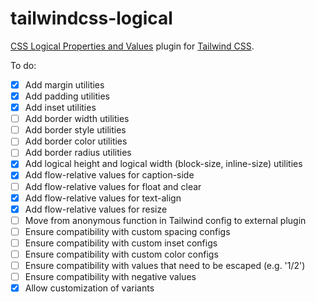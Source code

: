 # tailwindcss-logical

[CSS Logical Properties and Values](https://www.w3.org/TR/css-logical-1/) plugin for
[Tailwind CSS](https://tailwindcss.com).

To do:

- [x] Add margin utilities
- [x] Add padding utilities
- [x] Add inset utilities
- [ ] Add border width utilities
- [ ] Add border style utilities
- [ ] Add border color utilities
- [ ] Add border radius utilities
- [x] Add logical height and logical width (block-size, inline-size) utilities
- [x] Add flow-relative values for caption-side
- [ ] Add flow-relative values for float and clear
- [x] Add flow-relative values for text-align
- [x] Add flow-relative values for resize
- [ ] Move from anonymous function in Tailwind config to external plugin
- [ ] Ensure compatibility with custom spacing configs
- [ ] Ensure compatibility with custom inset configs
- [ ] Ensure compatibility with custom color configs
- [ ] Ensure compatibility with values that need to be escaped (e.g. '1/2')
- [ ] Ensure compatibility with negative values
- [x] Allow customization of variants
